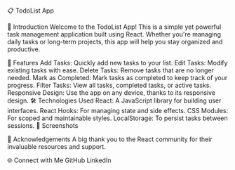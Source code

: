 📋 TodoList App

🌟 Introduction
Welcome to the TodoList App! This is a simple yet powerful task management application built using React. Whether you're managing daily tasks or long-term projects, this app will help you stay organized and productive.

🚀 Features
Add Tasks: Quickly add new tasks to your list.
Edit Tasks: Modify existing tasks with ease.
Delete Tasks: Remove tasks that are no longer needed.
Mark as Completed: Mark tasks as completed to keep track of your progress.
Filter Tasks: View all tasks, completed tasks, or active tasks.
Responsive Design: Use the app on any device, thanks to its responsive design.
🛠️ Technologies Used
React: A JavaScript library for building user interfaces.
React Hooks: For managing state and side effects.
CSS Modules: For scoped and maintainable styles.
LocalStorage: To persist tasks between sessions.
📸 Screenshots

🙏 Acknowledgements
A big thank you to the React community for their invaluable resources and support.

🌐 Connect with Me
GitHub
LinkedIn
